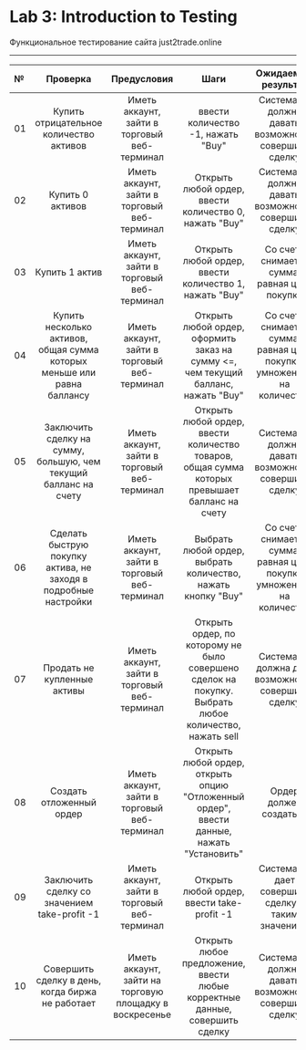 # Lab 3: Introduction to Testing
Функциональное тестирование сайта just2trade.online
___


№ | Проверка | Предусловия | Шаги | Ожидаемый результат | Результат |
:-|:--------:|:-----------:|:----:|:-------------------:|-------:|
01| Купить отрицательное количество активов | Иметь аккаунт, зайти в торговый веб-терминал | ввести количество -1, нажать "Buy" | Система не должна давать возможность совершить сделку | Система корректирует значение: выставляет 0 |
02| Купить 0 активов| Иметь аккаунт, зайти в торговый веб-терминал| Открыть любой ордер, ввести количество 0, нажать "Buy" | Система не должна давать возможность совершить сделку | Кнопка совершения действия не доступна |
03| Купить 1 актив | Иметь аккаунт, зайти в торговый веб-терминал | Открыть любой ордер, ввести количество 1, нажать "Buy" | Со счета снимается сумма, равная цене покупки | Система реагирует корректно |
04| Купить несколько активов, общая сумма которых меньше или равна баллансу | Иметь аккаунт, зайти в торговый веб-терминал | Открыть любой ордер, оформить заказ на сумму <=, чем текущий балланс, нажать "Buy" | Со счета снимается сумма, равная цене покупки, умноженной на количество | Система реагирует корректно |
05| Заключить сделку на сумму, большую, чем текущий балланс на счету | Иметь аккаунт, зайти в торговый веб-терминал |Открыть любой ордер, ввести количество товаров, общая сумма которых превышает балланс на счету | Система не должна давать возможность совершить сделку | Кнопка совершения действия не доступна |
06| Сделать быструю покупку актива, не заходя в подробные настройки | Иметь аккаунт, зайти в торговый веб-терминал | Выбрать любой ордер, выбрать количество, нажать кнопку "Buy" | Со счета снимается сумма, равная цене покупки умноженной на количество | Система реагирует корректно |
07| Продать не купленные активы | Иметь аккаунт, зайти в торговый веб-терминал | Открыть ордер, по которому не было совершено сделок на покупку. Выбрать любое количество, нажать sell | Система не должна дать возможность совершить сделку | Система выводит сообщение об ошибке |
08| Создать отложенный ордер | Иметь аккаунт, зайти в торговый веб-терминал | Открыть любой ордер, открыть опцию "Отложенный ордер", ввести данные, нажать "Установить" | Ордер должен создаться | Система реагирует корректно |
09| Заключить сделку со значением take-profit -1 | Иметь аккаунт, зайти в торговый веб-терминал | Открыть любой ордер, ввести take-profit -1 | Система не дает совершить сделку с таким значением | Система корректирует значение: выставляет 0| 
10|Совершить сделку в день, когда биржа не работает | Иметь аккаунт, зайти на торговую площадку в воскресенье | Открыть любое предложение, ввести любые корректные данные, совершить сделку | Система не должна давать возможность совершить сделку | Система выводит сообщение об ошибке  
